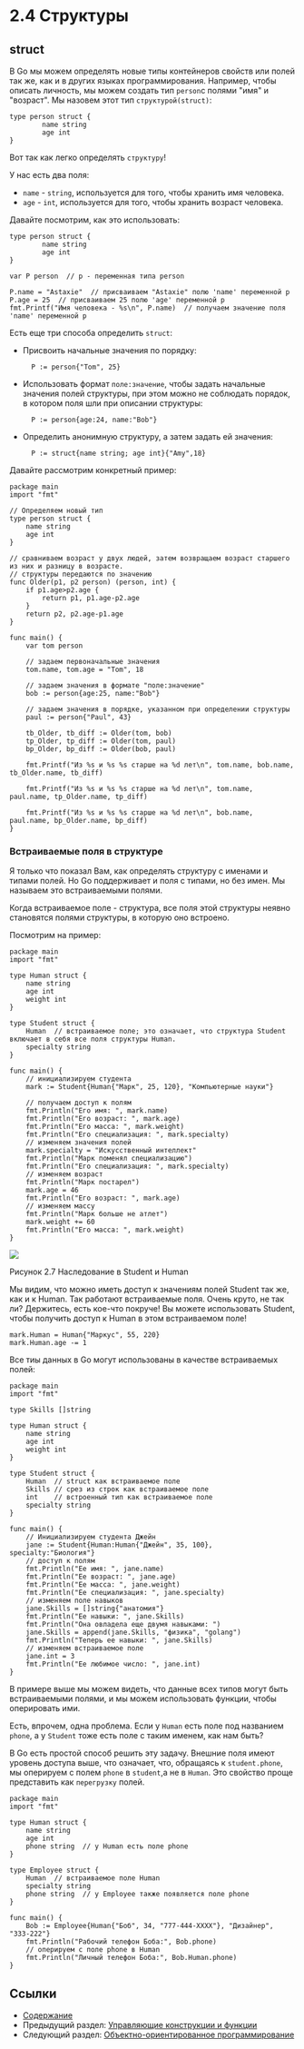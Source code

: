 # 2.4 Структуры

## struct

В Go мы можем определять новые типы контейнеров свойств или полей так же, как и в других языках программирования. Например, чтобы описать личность, мы можем создать тип `person`с полями "имя" и "возраст". Мы назовем этот тип `структурой(struct)`:

	type person struct {
	    	name string
	    	age int
	}
	
Вот так как легко определять `структуру`!

У нас есть два поля:

- `name` - `string`, используется для того, чтобы хранить имя человека.
- `age` - `int`, используется для того, чтобы хранить возраст человека.

Давайте посмотрим, как это использовать:

	type person struct {
	    	name string
	    	age int
	}

	var P person  // p - переменная типа person

	P.name = "Astaxie"  // присваиваем "Astaxie" полю 'name' переменной p
	P.age = 25  // присваиваем 25 полю 'age' переменной p
	fmt.Printf("Имя человека - %s\n", P.name)  // получаем значение поля 'name' переменной p

Есть еще три способа определить `struct`:

- Присвоить начальные значения по порядку:

		P := person{"Tom", 25}
	
- Использовать формат `поле:значение`, чтобы задать начальные значения полей структуры, при этом можно не соблюдать порядок, в котором поля шли при описании структуры:

		P := person{age:24, name:"Bob"}

- Определить анонимную структуру, а затем задать ей значения:

		P := struct{name string; age int}{"Amy",18}
		
Давайте рассмотрим конкретный пример:

	package main
	import "fmt"

	// Определяем новый тип
	type person struct {
    	name string
    	age int
	}

	// сравниваем возраст у двух людей, затем возвращаем возраст старшего из них и разницу в возрасте.
	// структуры передаются по значению
	func Older(p1, p2 person) (person, int) {
    	if p1.age>p2.age {  
        	return p1, p1.age-p2.age
    	}
    	return p2, p2.age-p1.age
	}

	func main() {
    	var tom person

    	// задаем первоначальные значения
    	tom.name, tom.age = "Tom", 18

    	// задаем значения в формате "поле:значение"
    	bob := person{age:25, name:"Bob"}

    	// задаем значения в порядке, указанном при определении структуры
    	paul := person{"Paul", 43}

    	tb_Older, tb_diff := Older(tom, bob)
    	tp_Older, tp_diff := Older(tom, paul)
    	bp_Older, bp_diff := Older(bob, paul)

    	fmt.Printf("Из %s и %s %s старше на %d лет\n", tom.name, bob.name, tb_Older.name, tb_diff)

    	fmt.Printf("Из %s и %s %s старше на %d лет\n", tom.name, paul.name, tp_Older.name, tp_diff)

    	fmt.Printf("Из %s и %s %s старше на %d лет\n", bob.name, paul.name, bp_Older.name, bp_diff)
	}
	
### Встраиваемые поля в структуре

Я только что показал Вам, как определять структуру с именами и типами полей. Но Go поддерживает и поля с типами, но без имен. Мы называем это встраиваемыми полями.

Когда встраиваемое поле - структура, все поля этой структуры неявно становятся полями структуры, в которую оно встроено.

Посмотрим на пример:

	package main
	import "fmt"

	type Human struct {
    	name string
    	age int
    	weight int
	}

	type Student struct {
    	Human  // встраиваемое поле; это означает, что структура Student включает в себя все поля структуры Human.
    	specialty string
	}

	func main() {
    	// инициализируем студента
    	mark := Student{Human{"Марк", 25, 120}, "Компьютерные науки"}

    	// получаем доступ к полям
    	fmt.Println("Его имя: ", mark.name)
    	fmt.Println("Его возраст: ", mark.age)
    	fmt.Println("Его масса: ", mark.weight)
    	fmt.Println("Его специализация: ", mark.specialty)
    	// изменяем значения полей
    	mark.specialty = "Искусственный интеллект"
    	fmt.Println("Марк поменял специализацию")
    	fmt.Println("Его специализация: ", mark.specialty)
    	// изменяем возраст
    	fmt.Println("Марк постарел")
    	mark.age = 46
    	fmt.Println("Его возраст: ", mark.age)
    	// изменяем массу
    	fmt.Println("Марк больше не атлет")
    	mark.weight += 60
    	fmt.Println("Его масса: ", mark.weight)
	}
	
![](images/2.4.student_struct.png?raw=true)

Рисунок 2.7 Наследование в Student и Human

Мы видим, что можно иметь доступ к значениям полей Student так же, как и к Human. Так работают встраиваемые поля. Очень круто, не так ли? Держитесь, есть кое-что покруче! Вы можете использовать Student, чтобы получить доступ к Human в этом встраиваемом поле!

	mark.Human = Human{"Маркус", 55, 220}
	mark.Human.age -= 1
	
Все тиы данных в Go могут использованы в качестве встраиваемых полей:

	package main
	import "fmt"

	type Skills []string

	type Human struct {
    	name string
    	age int
    	weight int
	}

	type Student struct {
    	Human  // struct как встраиваемое поле
    	Skills // срез из строк как встраиваемое поле 
    	int    // встроенный тип как встраиваемое поле
    	specialty string
	}

	func main() {
    	// Инициализируем студента Джейн
    	jane := Student{Human:Human{"Джейн", 35, 100}, specialty:"Биология"}
    	// доступ к полям
    	fmt.Println("Ее имя: ", jane.name)
    	fmt.Println("Ее возраст: ", jane.age)
    	fmt.Println("Ее масса: ", jane.weight)
    	fmt.Println("Ее специализация: ", jane.specialty)
    	// изменяем поле навыков
    	jane.Skills = []string{"анатомия"}
    	fmt.Println("Ее навыки: ", jane.Skills)
    	fmt.Println("Она овладела еще двумя навыками: ")
    	jane.Skills = append(jane.Skills, "физика", "golang")
    	fmt.Println("Теперь ее навыки: ", jane.Skills)
    	// изменяем встраиваемое поле
    	jane.int = 3
    	fmt.Println("Ее любимое число: ", jane.int)
	}
	
В примере выше мы можем видеть, что данные всех типов могут быть встраиваемыми полями, и мы можем использовать функции, чтобы оперировать ими.

Есть, впрочем, одна проблема. Если у `Human` есть поле под названием `phone`, а у `Student` тоже есть поле с таким именем, как нам быть?

В Go есть простой способ решить эту задачу. Внешние поля имеют уровень доступа выше, что означает, что, обращаясь к `student.phone`, мы оперируем с полем `phone` в `student`,а не в `Human`. Это свойство проще представить как `перегрузку` полей.

	package main
	import "fmt"

	type Human struct {
    	name string
    	age int
    	phone string  // у Human есть поле phone
	}

	type Employee struct {
    	Human  // встраиваемое поле Human
    	specialty string
    	phone string  // у Employee также появляется поле phone
	}

	func main() {
    	Bob := Employee{Human{"Боб", 34, "777-444-XXXX"}, "Дизайнер", "333-222"}
    	fmt.Println("Рабочий телефон Боба:", Bob.phone)
    	// оперируем с поле phone в Human
    	fmt.Println("Личный телефон Боба:", Bob.Human.phone)
	}
	
## Ссылки

- [Содержание](preface.md)
- Предыдущий раздел: [Управляющие конструкции и функции](02.3.md)
- Следующий раздел: [Объектно-ориентированное программирование](02.5.md)
